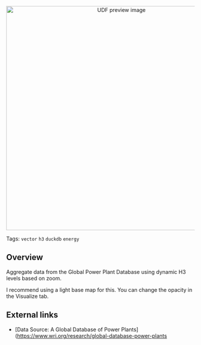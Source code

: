 <!--fused:preview-->
<p align="center"><img src="https://fused-magic.s3.amazonaws.com/thumbnails/preview/iamsdas/udfs_ai/Power_Plants_H3/1bf43a13-b79c-402b-9569-7da52921bbe2" width="600" alt="UDF preview image"></p>

<!--fused:tags-->
Tags: `vector` `h3` `duckdb` `energy`

<!--fused:readme-->
## Overview

Aggregate data from the Global Power Plant Database using dynamic H3 levels based on zoom.

I recommend using a light base map for this. You can change the opacity in the Visualize tab.


## External links

- [Data Source: A Global Database of Power Plants](https://www.wri.org/research/global-database-power-plants
